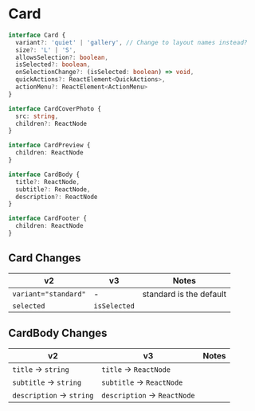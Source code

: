 # Card

```typescript
interface Card {
  variant?: 'quiet' | 'gallery', // Change to layout names instead?
  size?: 'L' | 'S',
  allowsSelection?: boolean,
  isSelected?: boolean,
  onSelectionChange?: (isSelected: boolean) => void,
  quickActions?: ReactElement<QuickActions>,
  actionMenu?: ReactElement<ActionMenu>
}

interface CardCoverPhoto {
  src: string,
  children?: ReactNode
}

interface CardPreview {
  children: ReactNode
}

interface CardBody {
  title?: ReactNode,
  subtitle?: ReactNode,
  description?: ReactNode
}

interface CardFooter {
  children: ReactNode
}
```

## Card Changes
 **v2**                     | **v3**       | **Notes**
 -------------------------- | ------------ | -----------------------
 `variant="standard"`       | -            | standard is the default
 `selected`                 | `isSelected` |

## CardBody Changes
 v2                       | **v3**                      | **Notes**
 ------------------------ | --------------------------- | -----
 `title` → `string`       | `title` → `ReactNode`       |
 `subtitle` → `string`    | `subtitle` → `ReactNode`    |
 `description` → `string` | `description` → `ReactNode` |

